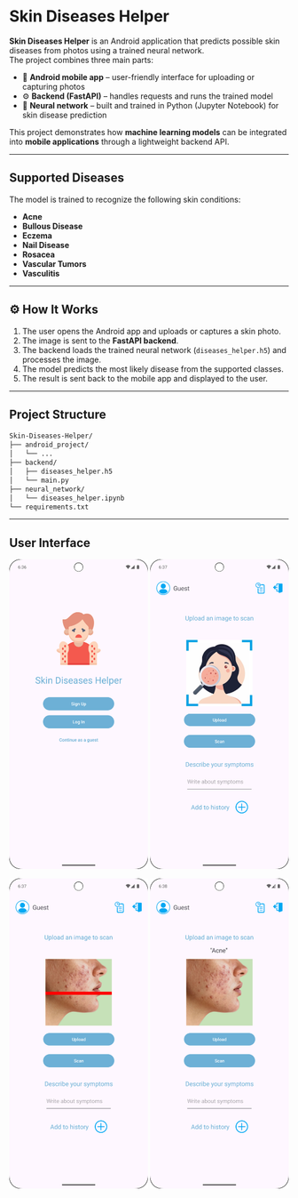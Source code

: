 # Skin Diseases Helper  

**Skin Diseases Helper** is an Android application that predicts possible skin diseases from photos using a trained neural network.  
The project combines three main parts:  

- 📱 **Android mobile app** – user-friendly interface for uploading or capturing photos  
- ⚙️ **Backend (FastAPI)** – handles requests and runs the trained model  
- 🤖 **Neural network** – built and trained in Python (Jupyter Notebook) for skin disease prediction  

This project demonstrates how **machine learning models** can be integrated into **mobile applications** through a lightweight backend API.  

---

## Supported Diseases  

The model is trained to recognize the following skin conditions:  
- **Acne**  
- **Bullous Disease**  
- **Eczema**  
- **Nail Disease**  
- **Rosacea**  
- **Vascular Tumors**  
- **Vasculitis**  

---

## ⚙️ How It Works  

1. The user opens the Android app and uploads or captures a skin photo.  
2. The image is sent to the **FastAPI backend**.  
3. The backend loads the trained neural network (`diseases_helper.h5`) and processes the image.  
4. The model predicts the most likely disease from the supported classes.  
5. The result is sent back to the mobile app and displayed to the user.  

---

## Project Structure
```
Skin-Diseases-Helper/
├── android_project/
│   └── ... 
├── backend/
│   ├── diseases_helper.h5
│   └── main.py
├── neural_network/
│   └── diseases_helper.ipynb
└── requirements.txt
```
---

## User Interface

<p align="center">
  <img src="main_page.png" alt="Home Screen" width="250"/>
  <img src="upload_page.png" alt="Upload Page" width="250"/>
</p>
<p align="center">
  <img src="scanning.png" alt="Scanning" width="250"/>
  <img src="prediction.png" alt="Prediction" width="250"/>
</p>

